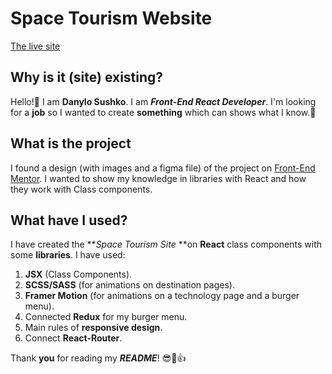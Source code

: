 # Space Tourism Website

[The live site](https://stwebsite.netlify.app/)

## Why is it (site) existing?

Hello!:wave:
I am **Danylo Sushko**. I am **_Front-End React Developer_**.
I'm looking for a **job** so I wanted to create **something** which can shows what I know.:cowboy_hat_face:

## What is the project

I found a design (with images and a figma file) of the project on [Front-End Mentor](https://www.frontendmentor.io/challenges/space-tourism-multipage-website-gRWj1URZ3/hub).
I wanted to show my knowledge in libraries with React and how they work with Class components.

## What have I used?

I have created the **_Space Tourism Site_ **on **React** class components with some **libraries**.
I have used:
  1. **JSX** (Class Components).
  2. **SCSS/SASS** (for animations on destination pages).
  3. **Framer Motion** (for animations on a technology page and a burger menu).
  4. Connected **Redux** for my burger menu.
  5. Main rules of **responsive design**.
  6. Connect **React-Router**.

Thank **you** for reading my **_README_**! :sunglasses::call_me_hand::thumbsup:
